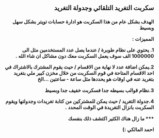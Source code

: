 <h2 dir="rtl" style="text-align: right;">سكربت التغريد التلقائي وجدولة التغريد </h2>


<h3 dir="rtl" style="text-align: right;">

<p dir="rtl" style="text-align: right;">الهدف بشكل عام من هذا السكربت هو ادارة حسابات تويتر بشكل سهل وبسيط </p>
<p dir="rtl" style="text-align: right;">المميزات :</p>

<p dir="rtl" style="text-align: right;">1. يحتوي على نظام طوبرة / عندما يصل عدد المستخدمين مثل الى 1000000 الف سوف يعمل السكربت معك دون مشاكل ان شاء الله .</p>
<p dir="rtl" style="text-align: right;">2.يمكن اضافة عدد لا نهاية من الاقسام / حيث يقوم المشترك بالاشتراك في احد الاقسام المتاحة في قوم السكربت من خلال مخزن كبير ملي بتغريد بتغريد عنه في اوقات هو يحددها مثل ساعة - ساعتين ...الخ</p>
<p dir="rtl" style="text-align: right;">3.نظام قوالب بسيطه جدا فسكربت خفيف جدا وبسيط</p>
<p dir="rtl" style="text-align: right;">4.جدولة التغريد / حيث يمكن للمشتركين من كتابة تغريدات وجدولتها ويقوم السكربت بانزال التغريدة في الوقت المحدد .</p>
<p dir="rtl" style="text-align: right;">*** ما زال هناك الكثير اكتشف ذلك بنفسك</p>
<p></p>
<p></p>
<p dir="rtl" style="text-align: right;">احمد المالكي :)</p>



</h3>
